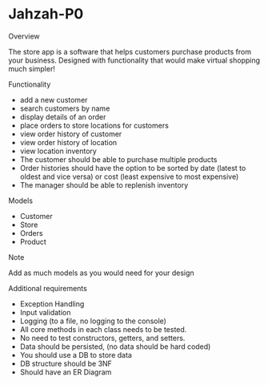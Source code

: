 # Jahzah-P0

Overview

The store app is a software that helps customers purchase products from your business. Designed with functionality that would make virtual shopping much simpler!

Functionality

- add a new customer
- search customers by name
- display details of an order
- place orders to store locations for customers
- view order history of customer
- view order history of location
- view location inventory
- The customer should be able to purchase multiple products
- Order histories should have the option to be sorted by date (latest to oldest and vice versa) or cost (least expensive to most expensive)
- The manager should be able to replenish inventory

Models

- Customer
- Store
- Orders
- Product

Note

Add as much models as you would need for your design

Additional requirements

- Exception Handling
- Input validation
- Logging (to a file, no logging to the console)
- All core methods in each class needs to be tested.
- No need to test constructors, getters, and setters.
- Data should be persisted, (no data should be hard coded)
- You should use a DB to store data
- DB structure should be 3NF
- Should have an ER Diagram
